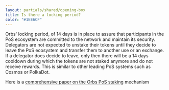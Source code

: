 ```yaml
---
layout: partials/shared/opening-box
title: Is there a locking period?
color: "#1EE6CF"
---
```


Orbs' locking period, of 14 days is in place to assure that participants in the PoS ecosystem are committed to the network and maintain its security. Delegators are not expected to unstake their tokens until they decide to leave the PoS ecosystem and transfer them to another use or an exchange. If a delegator does decide to leave, only then there will be a 14 days cooldown during which the tokens are not staked anymore and do not receive rewards. This is similar to other leading PoS systems such as Cosmos or PolkaDot.

Here is a [comprehensive paper on the Orbs PoS staking](introducing-locking-when-staking-orbs/) mechanism

